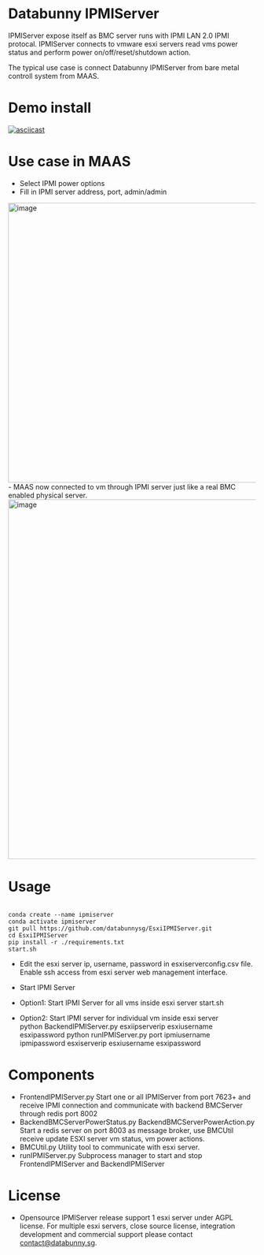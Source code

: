# Databunny IPMIServer

IPMIServer expose itself as BMC server runs with IPMI LAN 2.0 IPMI protocal. IPMIServer connects to vmware esxi servers read vms power status and perform power on/off/reset/shutdown action. 

The typical use case is connect Databunny IPMIServer from bare metal controll system from MAAS. 

# Demo install

[![asciicast](https://asciinema.org/a/500145.svg)](https://asciinema.org/a/500145?t=25&speed=4&theme=solarized-dark)

# Use case in MAAS 
- Select IPMI power options
- Fill in IPMI server address, port, admin/admin
<img width="568" alt="image" src="https://user-images.githubusercontent.com/53151832/172476589-3a95342d-b57f-4c12-9d39-aba8560087ac.png">
- MAAS now connected to vm through IPMI server just like a real BMC enabled physical server.
<img width="730" alt="image" src="https://user-images.githubusercontent.com/53151832/172476875-acebb6a5-d614-4c92-9325-97495a6f64b5.png">

# Usage

<pre><code>
conda create --name ipmiserver
conda activate ipmiserver
git pull https://github.com/databunnysg/EsxiIPMIServer.git
cd EsxiIPMIServer
pip install -r ./requirements.txt
start.sh
</code></pre>

- Edit the esxi server ip, username, password in esxiserverconfig.csv file.  Enable ssh access from esxi server web management interface. 

- Start IPMI Server

- Option1: Start IPMI Server for all vms inside esxi server
  start.sh 
- Option2: Start IPMI server for individual vm inside esxi server  
  python BackendIPMIServer.py esxiipserverip esxiusername esxipassword
  python runIPMIServer.py port ipmiusername ipmipassword esxiserverip esxiusername esxipassword

# Components
- FrontendIPMIServer.py 
Start one or all IPMIServer from port 7623+ and receive IPMI connection and communicate with backend BMCServer through redis port 8002
- BackendBMCServerPowerStatus.py BackendBMCServerPowerAction.py 
Start a redis server on port 8003 as message broker, use BMCUtil receive update ESXI server vm status, vm power actions.
- BMCUtil.py 
Utility tool to communicate with esxi server.
- runIPMIServer.py
Subprocess manager to start and stop FrontendIPMIServer and BackendIPMIServer
 
# License
- Opensource IPMIServer release support 1 esxi server under AGPL license. For multiple esxi servers, close source license, integration development and commercial support please contact contact@databunny.sg.
